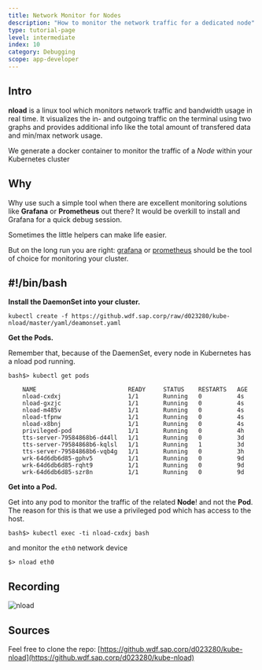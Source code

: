 ```yaml
---
title: Network Monitor for Nodes
description: "How to monitor the network traffic for a dedicated node"
type: tutorial-page
level: intermediate
index: 10
category: Debugging
scope: app-developer
---
```

## Intro

**nload** is a linux tool which monitors network traffic and bandwidth usage in 
real time. It visualizes the in- and outgoing traffic on the terminal using two graphs and 
provides additional info like the total amount of transfered data and min/max network usage. 

We generate a docker container to monitor the traffic of a *Node* within your Kubernetes cluster


## Why
Why use such a simple tool when there are excellent monitoring solutions like **Grafana** or 
**Prometheus** out there? It would be overkill to install and Grafana for a quick debug session.

Sometimes the little helpers can make life easier.

But on the long run you are right: [grafana](https://grafana.com/) or [prometheus](https://prometheus.io/) should be the
tool of choice for monitoring your cluster.


## #!/bin/bash

**Install the DaemonSet into your cluster.**

``` 
kubectl create -f https://github.wdf.sap.corp/raw/d023280/kube-nload/master/yaml/deamonset.yaml
```

**Get the Pods.**

Remember that, because of the DaemenSet, every node in Kubernetes 
has a nload pod running.


```
bash$> kubectl get pods

    NAME                          READY     STATUS    RESTARTS   AGE
    nload-cxdxj                   1/1       Running   0          4s
    nload-gxzjc                   1/1       Running   0          4s
    nload-m485v                   1/1       Running   0          4s
    nload-tfpnw                   1/1       Running   0          4s
    nload-x8bnj                   1/1       Running   0          4s
    privileged-pod                1/1       Running   0          4h
    tts-server-79584868b6-d44ll   1/1       Running   0          3d
    tts-server-79584868b6-kqlsl   1/1       Running   1          3d
    tts-server-79584868b6-vqb4g   1/1       Running   0          3h
    wrk-64d6db6d85-gphv5          1/1       Running   0          9d
    wrk-64d6db6d85-rqht9          1/1       Running   0          9d
    wrk-64d6db6d85-szr8n          1/1       Running   0          9d

```

**Get into a Pod.**

Get into any pod to monitor the traffic of the related **Node**! and not the **Pod**.
The reason for this is that we use a privileged pod which has access to the host.

``` 
bash$> kubectl exec -ti nload-cxdxj bash
```

and monitor the `eth0` network device

``` 
$> nload eth0 
```

## Recording

![nload](howto-nload.gif)

## Sources
Feel free to clone the repo: [https://github.wdf.sap.corp/d023280/kube-nload](https://github.wdf.sap.corp/d023280/kube-nload)

